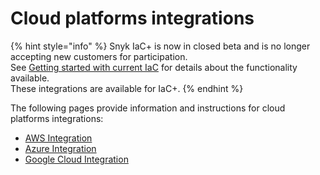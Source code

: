 # Cloud platforms integrations

{% hint style="info" %}
Snyk IaC+ is now in closed beta and is no longer accepting new customers for participation.\
See [Getting started with current IaC](https://docs.snyk.io/scan-using-snyk/snyk-iac/getting-started-with-current-iac) for details about the functionality available.\
These integrations are available for IaC+.&#x20;
{% endhint %}

The following pages provide information and instructions for cloud platforms integrations:

* [AWS Integration](../../scan-with-snyk/snyk-iac/cloud-platforms-integrations/aws-integration/)
* [Azure Integration](../../scan-with-snyk/snyk-iac/cloud-platforms-integrations/azure-integration-for-cloud-configurations/)
* [Google Cloud Integration](../../scan-with-snyk/snyk-iac/cloud-platforms-integrations/google-cloud-integration/)
